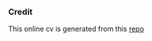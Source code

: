 ### Credit

This online cv is generated from this [repo](https://github.com/bbrattoli/bbrattoli.github.io)
